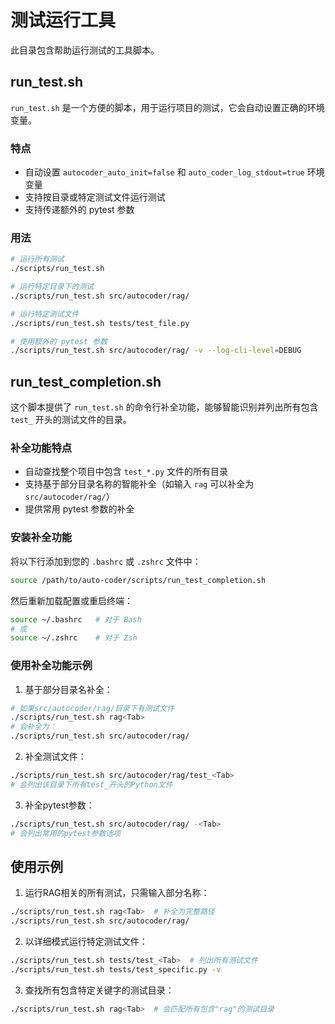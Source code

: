 # 测试运行工具

此目录包含帮助运行测试的工具脚本。

## run_test.sh

`run_test.sh` 是一个方便的脚本，用于运行项目的测试，它会自动设置正确的环境变量。

### 特点

- 自动设置 `autocoder_auto_init=false` 和 `auto_coder_log_stdout=true` 环境变量
- 支持按目录或特定测试文件运行测试
- 支持传递额外的 pytest 参数

### 用法

```bash
# 运行所有测试
./scripts/run_test.sh

# 运行特定目录下的测试
./scripts/run_test.sh src/autocoder/rag/

# 运行特定测试文件
./scripts/run_test.sh tests/test_file.py

# 使用额外的 pytest 参数
./scripts/run_test.sh src/autocoder/rag/ -v --log-cli-level=DEBUG
```

## run_test_completion.sh

这个脚本提供了 `run_test.sh` 的命令行补全功能，能够智能识别并列出所有包含 `test_` 开头的测试文件的目录。

### 补全功能特点

- 自动查找整个项目中包含 `test_*.py` 文件的所有目录
- 支持基于部分目录名称的智能补全（如输入 `rag` 可以补全为 `src/autocoder/rag/`）
- 提供常用 pytest 参数的补全

### 安装补全功能

将以下行添加到您的 `.bashrc` 或 `.zshrc` 文件中：

```bash
source /path/to/auto-coder/scripts/run_test_completion.sh
```

然后重新加载配置或重启终端：

```bash
source ~/.bashrc   # 对于 Bash
# 或
source ~/.zshrc    # 对于 Zsh
```

### 使用补全功能示例

1. 基于部分目录名补全：

```bash
# 如果src/autocoder/rag/目录下有测试文件
./scripts/run_test.sh rag<Tab>
# 会补全为：
./scripts/run_test.sh src/autocoder/rag/
```

2. 补全测试文件：

```bash
./scripts/run_test.sh src/autocoder/rag/test_<Tab>
# 会列出该目录下所有test_开头的Python文件
```

3. 补全pytest参数：

```bash
./scripts/run_test.sh src/autocoder/rag/ -<Tab>
# 会列出常用的pytest参数选项
```

## 使用示例

1. 运行RAG相关的所有测试，只需输入部分名称：

```bash
./scripts/run_test.sh rag<Tab>  # 补全为完整路径
./scripts/run_test.sh src/autocoder/rag/
```

2. 以详细模式运行特定测试文件：

```bash
./scripts/run_test.sh tests/test_<Tab>  # 列出所有测试文件
./scripts/run_test.sh tests/test_specific.py -v
```

3. 查找所有包含特定关键字的测试目录：

```bash
./scripts/run_test.sh rag<Tab>  # 会匹配所有包含"rag"的测试目录
``` 
